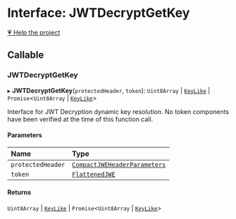 # Interface: JWTDecryptGetKey

[💗 Help the project](https://github.com/sponsors/panva)

## Callable

### JWTDecryptGetKey

▸ **JWTDecryptGetKey**(`protectedHeader`, `token`): `Uint8Array` \| [`KeyLike`](../types/types.KeyLike.md) \| `Promise`<`Uint8Array` \| [`KeyLike`](../types/types.KeyLike.md)\>

Interface for JWT Decryption dynamic key resolution.
No token components have been verified at the time of this function call.

#### Parameters

| Name | Type |
| :------ | :------ |
| `protectedHeader` | [`CompactJWEHeaderParameters`](types.CompactJWEHeaderParameters.md) |
| `token` | [`FlattenedJWE`](types.FlattenedJWE.md) |

#### Returns

`Uint8Array` \| [`KeyLike`](../types/types.KeyLike.md) \| `Promise`<`Uint8Array` \| [`KeyLike`](../types/types.KeyLike.md)\>
